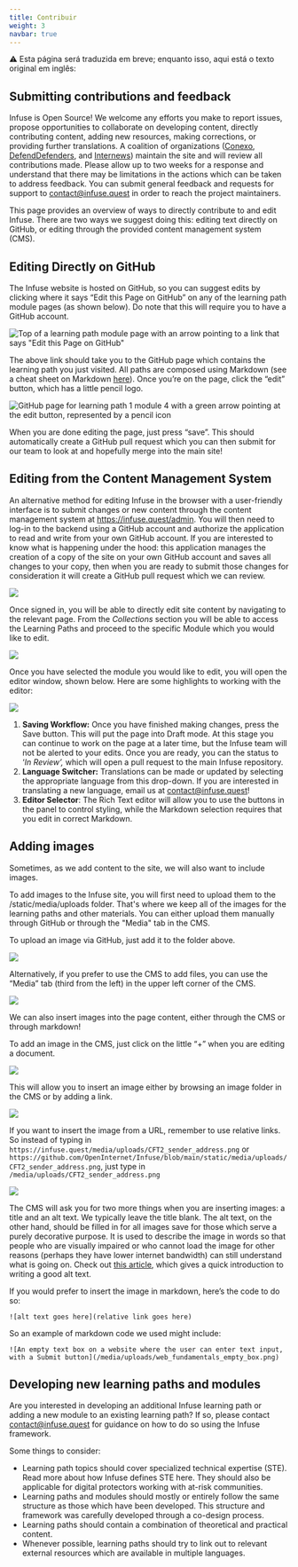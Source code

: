 ```yaml
---
title: Contribuir
weight: 3
navbar: true
---
```


⚠️ Esta página será traduzida em breve; enquanto isso, aqui está o texto original em inglês:

## Submitting contributions and feedback

Infuse is Open Source! We welcome any efforts you make to report issues, propose opportunities to collaborate on developing content, directly contributing content, adding new resources, making corrections, or providing further translations. A coalition of organizations ([Conexo](https://conexo.org/), [DefendDefenders](https://defenddefenders.org/), and [Internews](https://internews.org/)) maintain the site and will review all contributions made. Please allow up to two weeks for a response and understand that there may be limitations in the actions which can be taken to address feedback. You can submit general feedback and requests for support to [contact@infuse.quest](mailto:contact@infuse.quest) in order to reach the project maintainers. 

This page provides an overview of ways to directly contribute to and edit Infuse. There are two ways we suggest doing this: editing text directly on GitHub, or editing through the provided content management system (CMS).

## Editing Directly on GitHub

The Infuse website is hosted on GitHub, so you can suggest edits by clicking where it says “Edit this Page on GitHub” on any of the learning path module pages (as shown below). Do note that this will require you to have a GitHub account.

![Top of a learning path module page with an arrow pointing to a link that says "Edit this Page on GitHub" ](/media/uploads/contribute-1.png)

The above link should take you to the GitHub page which contains the learning path you just visited. All paths are composed using Markdown (see a cheat sheet on Markdown [here](https://www.markdownguide.org/basic-syntax/)). Once you’re on the page, click the “edit” button, which has a little pencil logo.

![GitHub page for learning path 1 module 4 with a green arrow pointing at the edit button, represented by a pencil icon](/media/uploads/contribute-2.png)

When you are done editing the page, just press “save”. This should automatically create a GitHub pull request which you can then submit for our team to look at and hopefully merge into the main site!

## Editing from the Content Management System

An alternative method for editing Infuse in the browser with a user-friendly interface is to submit changes or new content through the content management system at <https://infuse.quest/admin>. You will then need to log-in to the backend using a GitHub account and authorize the application to read and write from your own GitHub account. If you are interested to know what is happening under the hood: this application manages the creation of a copy of the site on your own GitHub account and saves all changes to your copy, then when you are ready to submit those changes for consideration it will create a GitHub pull request which we can review.

![](/media/uploads/contribute-3.png)

Once signed in, you will be able to directly edit site content by navigating to the relevant page. From the *Collections* section you will be able to access the Learning Paths and proceed to the specific Module which you would like to edit.

![](/media/uploads/contribute-4.png)

Once you have selected the module you would like to edit, you will open the editor window, shown below. Here are some highlights to working with the editor:

![](/media/uploads/contribute-5.png)

1. **Saving Workflow:** Once you have finished making changes, press the Save button. This will put the page into Draft mode. At this stage you can continue to work on the page at a later time, but the Infuse team will not be alerted to your edits. Once you are ready, you can the status to ‘*In Review’,* which will open a pull request to the main Infuse repository.  
2. **Language Switcher:** Translations can be made or updated by selecting the appropriate language from this drop-down. If you are interested in translating a new language, email us at [contact@infuse.quest](mailto:contact@infuse.quest)!
3. **Editor Selector**: The Rich Text editor will allow you to use the buttons in the panel to control styling, while the Markdown selection requires that you edit in correct Markdown.

## Adding images

Sometimes, as we add content to the site, we will also want to include images.

To add images to the Infuse site, you will first need to upload them to the /static/media/uploads folder. That's where we keep all of the images for the learning paths and other materials. You can either upload them manually through GitHub or through the "Media" tab in the CMS.

To upload an image via GitHub, just add it to the folder above.

![](/media/uploads/contribute-6.png)

Alternatively, if you prefer to use the CMS to add files, you can use the “Media” tab (third from the left) in the upper left corner of the CMS.	

![](/media/uploads/contribute-7.png)

We can also insert images into the page content, either through the CMS or through markdown!

To add an image in the CMS, just click on the little “+” when you are editing a document.

![](/media/uploads/contribute-8.png)

This will allow you to insert an image either by browsing an image folder in the CMS or by adding a link.

![](/media/uploads/contribute-9.png)

If you want to insert the image from a URL, remember to use relative links. So instead of typing in `https://infuse.quest/media/uploads/CFT2_sender_address.png` or `https://github.com/OpenInternet/Infuse/blob/main/static/media/uploads/CFT2_sender_address.png`, just type in `/media/uploads/CFT2_sender_address.png`

![](/media/uploads/contribute-10.png)

The CMS will ask you for two more things when you are inserting images: a title and an alt text. We typically leave the title blank. The alt text, on the other hand, should be filled in for all images save for those which serve a purely decorative purpose. It is used to describe the image in words so that people who are visually impaired or who cannot load the image for other reasons (perhaps they have lower internet bandwidth) can still understand what is going on. Check out [this article](https://design102.blog.gov.uk/2022/01/14/whats-the-alternative-how-to-write-good-alt-text/), which gives a quick introduction to writing a good alt text.

If you would prefer to insert the image in markdown, here’s the code to do so:

`![alt text goes here](relative link goes here)`

So an example of markdown code we used might include:

`![An empty text box on a website where the user can enter text input, with a Submit button](/media/uploads/web_fundamentals_empty_box.png)`

## Developing new learning paths and modules

Are you interested in developing an additional Infuse learning path or adding a new module to an existing learning path? If so, please contact [contact@infuse.quest](mailto:contact@infuse.quest) for guidance on how to do so using the Infuse framework.

Some things to consider:

* Learning path topics should cover specialized technical expertise (STE). Read more about how Infuse defines STE here. They should also be applicable for digital protectors working with at-risk communities.  
* Learning paths and modules should mostly or entirely follow the same structure as those which have been developed. This structure and framework was carefully developed through a co-design process.  
* Learning paths should contain a combination of theoretical and practical content.  
* Whenever possible, learning paths should try to link out to relevant external resources which are available in multiple languages.